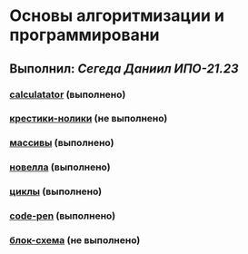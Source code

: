 # Основы алгоритмизации и программировани

## Выполнил: _Сегеда Даниил ИПО-21.23_

### [calculatator]() (выполнено)

### [крестики-нолики]() (не выполнено)

### [массивы]() (выполнено)

### [новелла]() (выполнено)

### [циклы]() (выполнено)

### [code-pen]() (выполнено)

### [блок-схема]() (не выполнено)
